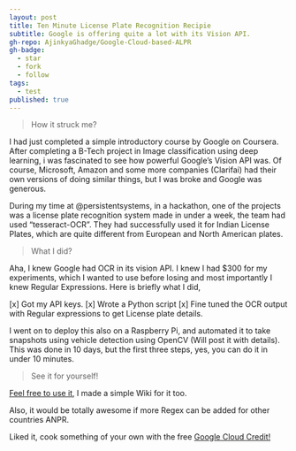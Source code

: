 ```yaml
---
layout: post
title: Ten Minute License Plate Recognition Recipie
subtitle: Google is offering quite a lot with its Vision API.
gh-repo: AjinkyaGhadge/Google-Cloud-based-ALPR
gh-badge:
  - star
  - fork
  - follow
tags:
  - test
published: true
---
```

>How it struck me?

I had just completed a simple introductory course by Google on Coursera. After completing a B-Tech project in Image classification using deep learning, i was fascinated to see how powerful Google’s Vision API was. Of course, Microsoft, Amazon and some more companies (Clarifai) had their own versions of doing similar things, but I was broke and Google was generous.

During my time at @persistentsystems, in a hackathon, one of the projects was a license plate recognition system made in under a week, the team had used “tesseract-OCR”. They had successfully used it for Indian License Plates, which are quite different from European and North American plates.
>What I did?

Aha, I knew Google had OCR in its vision API. I knew I had $300 for my experiments, which I wanted to use before losing and most importantly I knew Regular Expressions.
Here is briefly what I did,

  [x] Got my API keys.
  [x] Wrote a Python script 
  [x] Fine tuned the OCR output with Regular expressions to get License plate details.

I went on to deploy this also on a Raspberry Pi, and automated it to take snapshots using vehicle detection using OpenCV (Will post it with details). This was done in 10 days, but the first three steps, yes, you can do it in under 10 minutes.
>See it for yourself!

[Feel free to use it](https://github.com/AjinkyaGhadge/Google-Cloud-based-ALPR), I made a simple Wiki for it too.

Also, it would be totally awesome if more Regex can be added for other countries ANPR.

Liked it, cook something of your own with the free [Google Cloud Credit!](https://cloud.google.com/free/)

